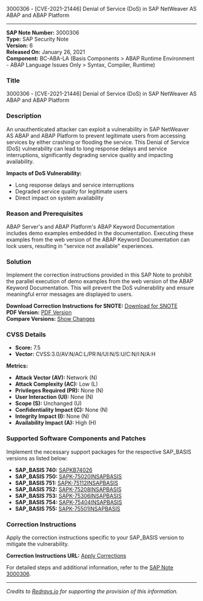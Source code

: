 3000306 - [CVE-2021-21446] Denial of Service (DoS) in SAP NetWeaver AS ABAP and ABAP Platform

---

**SAP Note Number:** 3000306  
**Type:** SAP Security Note  
**Version:** 6  
**Released On:** January 26, 2021  
**Component:** BC-ABA-LA (Basis Components > ABAP Runtime Environment - ABAP Language Issues Only > Syntax, Compiler, Runtime)

### **Title**
3000306 - [CVE-2021-21446] Denial of Service (DoS) in SAP NetWeaver AS ABAP and ABAP Platform

### **Description**
An unauthenticated attacker can exploit a vulnerability in SAP NetWeaver AS ABAP and ABAP Platform to prevent legitimate users from accessing services by either crashing or flooding the service. This Denial of Service (DoS) vulnerability can lead to long response delays and service interruptions, significantly degrading service quality and impacting availability.

**Impacts of DoS Vulnerability:**
- Long response delays and service interruptions
- Degraded service quality for legitimate users
- Direct impact on system availability

### **Reason and Prerequisites**
ABAP Server's and ABAP Platform's ABAP Keyword Documentation includes demo examples embedded in the documentation. Executing these examples from the web version of the ABAP Keyword Documentation can lock users, resulting in "service not available" experiences.

### **Solution**
Implement the correction instructions provided in this SAP Note to prohibit the parallel execution of demo examples from the web version of the ABAP Keyword Documentation. This will prevent the DoS vulnerability and ensure meaningful error messages are displayed to users.

**Download Correction Instructions for SNOTE:** [Download for SNOTE](https://notesdownloads.sap.com/note/0040000000030062021)  
**PDF Version:** [PDF Version](https://userapps.support.sap.com/sap/support/sfm/notes/print/0003000306?language=en-US&token=B3EFE9EB7015287AA4DEBBBE8362146C)  
**Compare Versions:** [Show Changes](https://me.sap.com/notesLatestChanges/0003000306/E/diff)

### **CVSS Details**
- **Score:** 7.5
- **Vector:** CVSS:3.0/AV:N/AC:L/PR:N/UI:N/S:U/C:N/I:N/A:H

**Metrics:**
- **Attack Vector (AV):** Network (N)
- **Attack Complexity (AC):** Low (L)
- **Privileges Required (PR):** None (N)
- **User Interaction (UI):** None (N)
- **Scope (S):** Unchanged (U)
- **Confidentiality Impact (C):** None (N)
- **Integrity Impact (I):** None (N)
- **Availability Impact (A):** High (H)

### **Supported Software Components and Patches**
Implement the necessary support packages for the respective SAP_BASIS versions as listed below:

- **SAP_BASIS 740:** [SAPKB74026](https://me.sap.com/supportpackage/SAPKB74026)
- **SAP_BASIS 750:** [SAPK-75020INSAPBASIS](https://me.sap.com/supportpackage/SAPK-75020INSAPBASIS)
- **SAP_BASIS 751:** [SAPK-75112INSAPBASIS](https://me.sap.com/supportpackage/SAPK-75112INSAPBASIS)
- **SAP_BASIS 752:** [SAPK-75208INSAPBASIS](https://me.sap.com/supportpackage/SAPK-75208INSAPBASIS)
- **SAP_BASIS 753:** [SAPK-75306INSAPBASIS](https://me.sap.com/supportpackage/SAPK-75306INSAPBASIS)
- **SAP_BASIS 754:** [SAPK-75404INSAPBASIS](https://me.sap.com/supportpackage/SAPK-75404INSAPBASIS)
- **SAP_BASIS 755:** [SAPK-75501INSAPBASIS](https://me.sap.com/supportpackage/SAPK-75501INSAPBASIS)

### **Correction Instructions**
Apply the correction instructions specific to your SAP_BASIS version to mitigate the vulnerability.

**Correction Instructions URL:** [Apply Corrections](https://me.sap.com/corrins/0003000306/41)

For detailed steps and additional information, refer to the [SAP Note 3000306](https://me.sap.com/notes/0003000306).

---

*Credits to [Redrays.io](https://redrays.io) for supporting the provision of this information.*